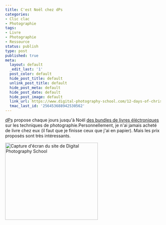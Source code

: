 ```yaml
---
title: C'est Noël chez dPs
categories:
- Clic clac
- Photographie
tags:
- Livre
- Photographie
- Ressource
status: publish
type: post
published: true
meta:
  layout: default
  _edit_last: '1'
  post_color: default
  hide_post_title: default
  unlink_post_title: default
  hide_post_meta: default
  hide_post_date: default
  hide_post_image: default
  link_url: https://www.digital-photography-school.com/12-days-of-christmas
  tmac_last_id: '256453688942530562'
---
```

<abbr title="Digital Photography School">dPs</abbr> propose chaque jours jusqu'à Noël <a href="https://www.digital-photography-school.com/12-days-of-christmas">des bundles de livres éléctroniques</a> sur les techniques de photographie.<!--more-->Personnellement, je n'ai jamais acheté de livre chez eux (il faut que je finisse ceux que j'ai en papier). Mais les prix proposés sont très intéressants.

<a href="https://dlgjp9x71cipk.cloudfront.net/2011/12/12-days-of-Christmas.png"><img class="size-full wp-image-4633 alignnone" style="border-style: initial; border-color: initial;" title="12-days-of-Christmas" src="https://dlgjp9x71cipk.cloudfront.net/2011/12/12-days-of-Christmas.png" alt="Capture d'écran du site de Digital Photography School" width="300" height="250" /></a>
